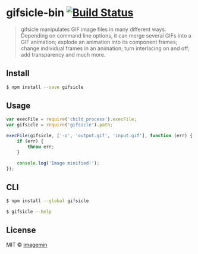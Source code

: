 # gifsicle-bin [![Build Status](http://img.shields.io/travis/imagemin/gifsicle-bin.svg?style=flat)](http://travis-ci.org/imagemin/gifsicle-bin)

> gifsicle manipulates GIF image files in many different ways. Depending on command line options, it can merge several GIFs into a GIF animation; explode an animation into its component frames; change individual frames in an animation; turn interlacing on and off; add transparency and much more.


## Install

```sh
$ npm install --save gifsicle
```


## Usage

```js
var execFile = require('child_process').execFile;
var gifsicle = require('gifsicle').path;

execFile(gifsicle, ['-o', 'output.gif', 'input.gif'], function (err) {
	if (err) {
		throw err;
	}

	console.log('Image minified!');
});
```


## CLI

```sh
$ npm install --global gifsicle
```

```sh
$ gifsicle --help
```


## License

MIT © [imagemin](https://github.com/imagemin)
